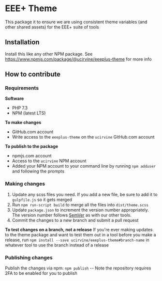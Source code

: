 # EEE+ Theme

This package it to ensure we are using consistent theme variables (and other shared assets) for the EEE+ suite of tools

## Installation

Install this like any other NPM package. See https://www.npmjs.com/package/@ucirvine/eeeplus-theme for more info

## How to contribute

### Requirements

**Software**
* PHP 7.3
* NPM (latest LTS)

**To make changes**
* GitHub.com account
* Write access to the `eeeplus-theme` on the `ucirvine` GitHub.com account

**To publish to the package**
* npmjs.com account
* Access to the `ucirvine` NPM account
* Added your NPM account to your command line by running `npm adduser` and following the prompts

### Making changes

1. Update any scss files you need. If you add a new file, be sure to add it to `gulpfile.js` so it gets merged
1. Run `npm run-script build` to merge all the files into `dist/theme.scss`
1. Update `package.json` to increment the version number appropriately. The version number follows [SemVer](https://semver.org/) as with
   our other tools.
1. Commit the changes to a new branch and submit a pull request

**To test changes on a branch, not a release**
If you're ever making updates to the theme package and want to test them out in a tool before you make a release, run `npm install --save ucirvine/eeeplus-theme#branch-name` in whatever tool to use the branch instead of a release

### Publishing changes

Publish the changes via npm: `npm publish` -- Note the repository requires 2FA to be enabled for you to publish
